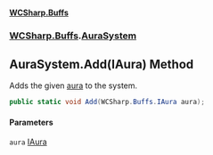 #### [WCSharp.Buffs](index.md 'index')
### [WCSharp.Buffs](WCSharp.Buffs.md 'WCSharp.Buffs').[AuraSystem](WCSharp.Buffs.AuraSystem.md 'WCSharp.Buffs.AuraSystem')

## AuraSystem.Add(IAura) Method

Adds the given [aura](WCSharp.Buffs.AuraSystem.Add(WCSharp.Buffs.IAura).md#WCSharp.Buffs.AuraSystem.Add(WCSharp.Buffs.IAura).aura 'WCSharp.Buffs.AuraSystem.Add(WCSharp.Buffs.IAura).aura') to the system.

```csharp
public static void Add(WCSharp.Buffs.IAura aura);
```
#### Parameters

<a name='WCSharp.Buffs.AuraSystem.Add(WCSharp.Buffs.IAura).aura'></a>

`aura` [IAura](WCSharp.Buffs.IAura.md 'WCSharp.Buffs.IAura')
